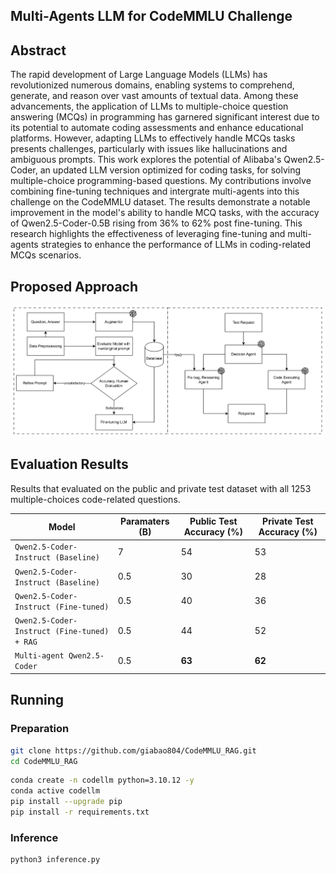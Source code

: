 ## Multi-Agents LLM for CodeMMLU Challenge

## Abstract
The rapid development of Large Language Models (LLMs) has revolutionized numerous domains, enabling systems to comprehend, generate, and reason over vast amounts of textual data. Among these advancements, the application of LLMs to multiple-choice question answering (MCQs) in programming has garnered significant interest due to its potential to automate coding assessments and enhance educational platforms. However, adapting LLMs to effectively handle MCQs tasks presents challenges, particularly with issues like hallucinations and ambiguous prompts. This work explores the potential of Alibaba's Qwen2.5-Coder, an updated LLM version optimized for coding tasks, for solving multiple-choice programming-based questions. My contributions involve combining fine-tuning techniques and intergrate multi-agents into this challenge on the CodeMMLU dataset. The results demonstrate a notable improvement in the model's ability to handle MCQ tasks, with the accuracy of Qwen2.5-Coder-0.5B rising from 36% to 62% post fine-tuning. This research highlights the effectiveness of leveraging fine-tuning and multi-agents strategies to enhance the performance of LLMs in coding-related MCQs scenarios.

## Proposed Approach 

![Proposed Pipeline Method](./figure/pipeline.png)


## Evaluation Results

Results that evaluated on the public and private test dataset with all 1253 multiple-choices code-related questions. 

| Model |Paramaters (B) | Public Test Accuracy (%) |Private Test Accuracy (%)|
|--|--|--|--|
|`Qwen2.5-Coder-Instruct (Baseline)`|7| 54 |53|
|`Qwen2.5-Coder-Instruct (Baseline)` |0.5| 30 |28|
|`Qwen2.5-Coder-Instruct (Fine-tuned)`|0.5| 40 |36|
|`Qwen2.5-Coder-Instruct (Fine-tuned) + RAG`|0.5|44 |52|
|`Multi-agent Qwen2.5-Coder`|0.5|**63** |**62**|

## Running

### Preparation
```bash
git clone https://github.com/giabao804/CodeMMLU_RAG.git
cd CodeMMLU_RAG
```
```bash
conda create -n codellm python=3.10.12 -y
conda active codellm
pip install --upgrade pip
pip install -r requirements.txt
```
### Inference
```bash
python3 inference.py
```